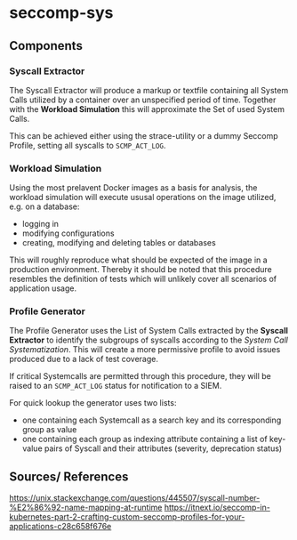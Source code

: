 # seccomp-sys

## Components

### Syscall Extractor

The Syscall Extractor will produce a markup or textfile containing all System Calls utilized by a container over an unspecified period of time. Together with the **Workload Simulation** this will approximate the Set of used System Calls.

This can be achieved either using the strace-utility or a dummy Seccomp Profile, setting all syscalls to ``SCMP_ACT_LOG``.

### Workload Simulation

Using the most prelavent Docker images as a basis for analysis, the workload simulation will execute ususal operations on the image utilized, e.g. on a database:

- logging in
- modifying configurations
- creating, modifying and deleting tables or databases

This will roughly reproduce what should be expected of the image in a production environment. Thereby it should be noted that this procedure resembles the definition of tests which will unlikely cover all scenarios of application usage.

### Profile Generator

The Profile Generator uses the List of System Calls extracted by the **Syscall Extractor** to identify the subgroups of syscalls according to the *System Call Systematization*. This will create a more permissive profile to avoid issues produced due to a lack of test coverage.

If critical Systemcalls are permitted through this procedure, they will be raised to an ``SCMP_ACT_LOG`` status for notification to a SIEM.

For quick lookup the generator uses two lists: 

- one containing each Systemcall as a search key and its corresponding group as value
- one containing each group as indexing attribute containing a list of key-value pairs of Syscall and their attributes (severity, deprecation status)

## Sources/ References

https://unix.stackexchange.com/questions/445507/syscall-number-%E2%86%92-name-mapping-at-runtime
https://itnext.io/seccomp-in-kubernetes-part-2-crafting-custom-seccomp-profiles-for-your-applications-c28c658f676e

